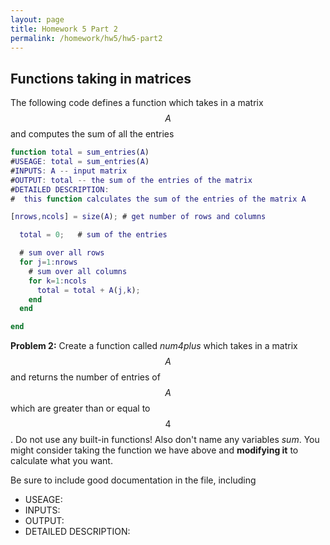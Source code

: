 ```yaml
---
layout: page
title: Homework 5 Part 2
permalink: /homework/hw5/hw5-part2
---
```


## Functions taking in matrices

The following code defines a function which takes in a matrix $$A$$ and computes the sum of all the entries

```Matlab
function total = sum_entries(A)
#USEAGE: total = sum_entries(A)
#INPUTS: A -- input matrix
#OUTPUT: total -- the sum of the entries of the matrix
#DETAILED DESCRIPTION:
#  this function calculates the sum of the entries of the matrix A

[nrows,ncols] = size(A); # get number of rows and columns

  total = 0;   # sum of the entries

  # sum over all rows
  for j=1:nrows
    # sum over all columns
    for k=1:ncols
      total = total + A(j,k);
    end
  end

end
```


**Problem 2:**
Create a function called *num4plus* which takes in a matrix $$A$$ and returns the number of entries of $$A$$ which are greater than or equal to $$4$$. Do not use any built-in functions! Also don't name any variables *sum*.  You might consider taking the function we have above and **modifying it** to calculate what you want.

Be sure to include good documentation in the file, including
* USEAGE:
* INPUTS:
* OUTPUT:
* DETAILED DESCRIPTION:


